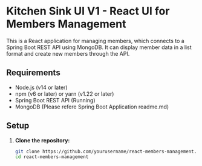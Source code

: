 # Kitchen Sink UI V1 - React UI for Members Management

This is a React application for managing members, which connects to a Spring Boot REST API using MongoDB. It can display member data in a list format and create new members through the API.

## Requirements

- Node.js (v14 or later)
- npm (v6 or later) or yarn (v1.22 or later)
- Spring Boot REST API (Running)
- MongoDB (Please refere Spring Boot Application readme.md)

## Setup

1. **Clone the repository:**

   ```sh
   git clone https://github.com/yourusername/react-members-management.git
   cd react-members-management
